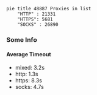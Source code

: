 
```mermaid
pie title 48887 Proxies in list
    "HTTP" : 21331
    "HTTPS": 5681
    "SOCKS" : 26890
```

### Some Info
#### Average Timeout

- mixed: 3.2s
- http: 1.3s
- https: 8.3s
- socks: 4.7s